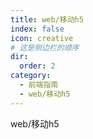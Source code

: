 ```yaml
---
title: web/移动h5
index: false
icon: creative
# 这是侧边栏的顺序
dir:
  order: 2
category:
  - 前端指南
  - web/移动h5
---
```


web/移动h5
